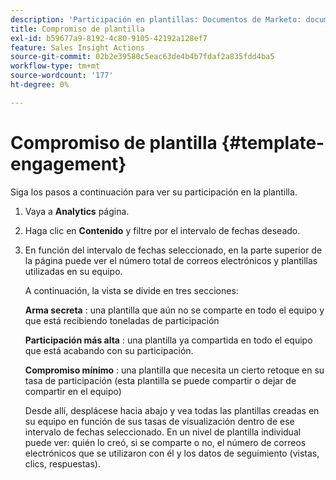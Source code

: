 ```yaml
---
description: 'Participación en plantillas: Documentos de Marketo: documentación del producto'
title: Compromiso de plantilla
exl-id: b59677a9-8192-4c80-9105-42192a128ef7
feature: Sales Insight Actions
source-git-commit: 02b2e39580c5eac63de4b4b7fdaf2a835fdd4ba5
workflow-type: tm+mt
source-wordcount: '177'
ht-degree: 0%

---
```


# Compromiso de plantilla {#template-engagement}

Siga los pasos a continuación para ver su participación en la plantilla.

1. Vaya a **Analytics** página.

1. Haga clic en **Contenido** y filtre por el intervalo de fechas deseado.

1. En función del intervalo de fechas seleccionado, en la parte superior de la página puede ver el número total de correos electrónicos y plantillas utilizadas en su equipo.

   A continuación, la vista se divide en tres secciones:

   **Arma secreta** : una plantilla que aún no se comparte en todo el equipo y que está recibiendo toneladas de participación

   **Participación más alta** : una plantilla ya compartida en todo el equipo que está acabando con su participación.

   **Compromiso mínimo** : una plantilla que necesita un cierto retoque en su tasa de participación (esta plantilla se puede compartir o dejar de compartir en el equipo)

   Desde allí, desplácese hacia abajo y vea todas las plantillas creadas en su equipo en función de sus tasas de visualización dentro de ese intervalo de fechas seleccionado. En un nivel de plantilla individual puede ver: quién lo creó, si se comparte o no, el número de correos electrónicos que se utilizaron con él y los datos de seguimiento (vistas, clics, respuestas).

